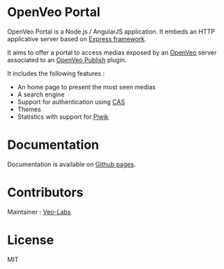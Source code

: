 # OpenVeo Portal

OpenVeo Portal is a Node.js / AngularJS application. It embeds an HTTP applicative server based on [Express framework](http://expressjs.com/).

It aims to offer a portal to access medias exposed by an [OpenVeo](https://github.com/veo-labs/openveo-core) server associated to an [OpenVeo Publish](https://github.com/veo-labs/openveo-publish) plugin.

It includes the following features :

- An home page to present the most seen medias
- A search engine
- Support for authentication using [CAS](https://www.apereo.org/projects/cas)
- Themes
- Statistics with support for [Piwik](http://piwik.org/)

# Documentation

Documentation is available on [Github pages](http://veo-labs.github.io/openveo-portal/1.1.0).

# Contributors

Maintainer : [Veo-Labs](http://www.veo-labs.com/)

# License

MIT